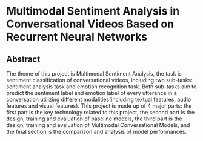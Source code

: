 # Multimodal Sentiment Analysis in Conversational Videos Based on Recurrent Neural Networks
## Abstract
The theme of this project is Multimodal Sentiment Analysis, the task is sentiment classification of conversational videos, including two sub-tasks: sentiment analysis task and emotion recognition task. Both sub-tasks aim to predict the sentiment label and emotion label of every utterance in a conversation utilizing different modalities(including textual features, audio features and visual features). 
This project is made up of 4 major parts: the first part is the key technology related to this project, the second part is the design, training and evaluation of baseline models, the third part is the design, training and evaluation of Multimodal Conversational Models, and the final section is the comparison and analysis of model performances.
